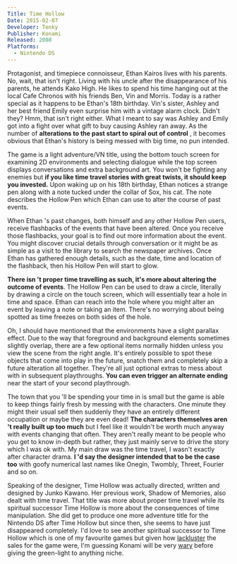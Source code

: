 ```yaml
---
Title: Time Hollow
Date: 2015-02-07
Developer: Tenky  
Publisher: Konami  
Released: 2008  
Platforms:
  - Nintendo DS
---
```


Protagonist, and timepiece connoisseur, Ethan Kairos lives with his parents.
No, wait, that isn't right. Living with his uncle after the disappearance of
his parents, he attends Kako High. He likes to spend his time hanging out at
the local Cafe Chronos with his friends Ben, Vin and Morris. Today is a rather
special as it happens to be Ethan's 18th birthday. Vin's sister, Ashley and
her best friend Emily even surprise him with a vintage alarm clock. Didn't
they? Hmm, that isn't right either. What I meant to say was Ashley and Emily
got into a fight over what gift to buy causing Ashley ran away. As the number
of **alterations to the past start to spiral out of control** , it becomes
obvious that Ethan's history is being messed with big time, no pun intended.  
  
The game is a light adventure/VN title, using the bottom touch screen for
examining 2D environments and selecting dialogue while the top screen displays
conversations and extra background art. You won't be fighting any enemies but
**if you like time travel stories with great twists, it should keep you
invested.** Upon waking up on his 18th birthday, Ethan notices a strange pen
along with a note tucked under the collar of Sox, his cat. The note describes
the Hollow Pen which Ethan can use to alter the course of past events.  
  
When Ethan 's past changes, both himself and any other Hollow Pen users,
receive flashbacks of the events that have been altered. Once you receive
those flashbacks, your goal is to find out more information about the event.
You might discover crucial details through conversation or it might be as
simple as a visit to the library to search the newspaper archives. Once Ethan
has gathered enough details, such as the date, time and location of the
flashback, then his Hollow Pen will start to glow.  
  
**There isn 't proper time travelling as such, it's more about altering the
outcome of events**. The Hollow Pen can be used to draw a circle, literally by
drawing a circle on the touch screen, which will essentially tear a hole in
time and space. Ethan can reach into the hole where you might alter an event
by leaving a note or taking an item. There's no worrying about being spotted
as time freezes on both sides of the hole.  
  
Oh, I should have mentioned that the environments have a slight parallax
effect. Due to the way that foreground and background elements sometimes
slightly overlap, there are a few optional items normally hidden unless you
view the scene from the right angle. It's entirely possible to spot these
objects that come into play in the future, snatch them and completely skip a
future alteration all together. They're all just optional extras to mess about
with in subsequent playthroughs. **You can even trigger an alternate ending**
near the start of your second playthrough.  
  
The town that you 'll be spending your time in is small but the game is able
to keep things fairly fresh by messing with the characters. One minute they
might their usual self then suddenly they have an entirely different
occupation or maybe they are even dead! **The characters themselves aren 't
really built up too much** but I feel like it wouldn't be worth much anyway
with events changing that often. They aren't really meant to be people who you
get to know in-depth but rather, they just mainly serve to drive the story
which I was ok with. My main draw was the time travel, I wasn't exactly after
character drama. **I 'd say the designer intended that to be the case too**
with goofy numerical last names like Onegin, Twombly, Threet, Fourier and so
on.  
  
Speaking of the designer, Time Hollow was actually directed, written and
designed by Junko Kawano. Her previous work, Shadow of Memories, also dealt
with time travel. That title was more about proper time travel while its
spiritual successor Time Hollow is more about the consequences of time
manipulation. She did get to produce one more adventure title for the Nintendo
DS after Time Hollow but since then, she seems to have just disappeared
completely. I'd love to see another spiritual successor to Time Hollow which
is one of my favourite games but given how
[lackluster](http://www.vgchartz.com/game/16779/time-hollow/) the sales for
the game were, I'm guessing Konami will be very
[wary](https://www.youtube.com/v/QBDoZfjMagU) before giving the green-light to
anything niche.  

